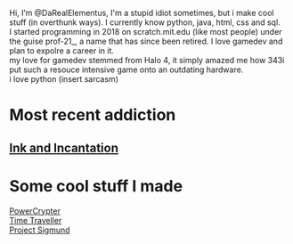 Hi, I’m @DaRealElementus, I'm a stupid idiot sometimes, but i make cool stuff (in overthunk ways). I currently know python, java, html, css and sql.<br>
I started programming in 2018 on scratch.mit.edu (like most people) under the guise prof-21_, a name that has since been retired. I love gamedev and plan to expolre a career in it.<br>
my love for gamedev stemmed from Halo 4, it simply amazed me how 343i put such a resouce intensive game onto an outdating hardware. <br>
i love python (insert sarcasm)

# Most recent addiction
## [Ink and Incantation](https://github.com/DaRealElementus/Ink-and-Incantations)

# Some cool stuff I made
[PowerCrypter](https://github.com/DaRealElementus/Power_crypter)<br>
[Time Traveller](https://github.com/DaRealElementus/TimeTraveller)<br>
[Project Sigmund](https://github.com/DaRealElementus/Project-Sigmund)<br>
